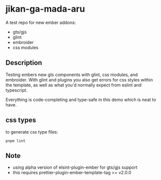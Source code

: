 # jikan-ga-mada-aru

A test repo for new ember addons:

- gts/gjs
- glint
- embroider
- css modules

## Description

Testing embers new gts components with glint, css modules, and embroider. With glint and plugins you also get errors for css styles within the template, as well as what you'd normally expect from eslint and typescript.

Everything is code-completing and type-safe in this demo which is neat to have.

## css types

to generate css type files:

```
pnpm lint
```

## Note

- using alpha version of elsint-plugin-ember for gts/gjs support
- this requires prettier-plugin-ember-template-tag >= v2.0.0
